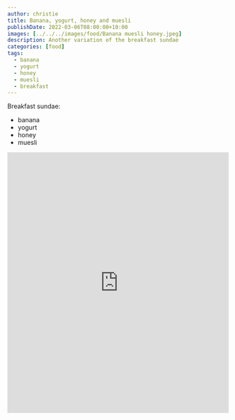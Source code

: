 ```yaml
---
author: christie
title: Banana, yogurt, honey and muesli
publishDate: 2022-03-06T08:00:00+10:00
images: [../../../images/food/Banana muesli honey.jpeg]
description: Another variation of the breakfast sundae
categories: [food]
tags:
  - banana
  - yogurt
  - honey
  - muesli
  - breakfast
---
```


Breakfast sundae:

- banana
- yogurt
- honey
- muesli

<iframe src="https://www.facebook.com/plugins/post.php?href=https%3A%2F%2Fwww.facebook.com%2Fchris1.tham%2Fposts%2Fpfbid037w7tFESUEgWRGADxToUYae997d5XBi7mPCwxx7iWnZd3upNY7Edc3AZPubREZhQVl&show_text=true&width=500" width="500" height="590" style="border:none;overflow:hidden" scrolling="no" frameborder="0" allowfullscreen="true" allow="autoplay; clipboard-write; encrypted-media; picture-in-picture; web-share"></iframe>
